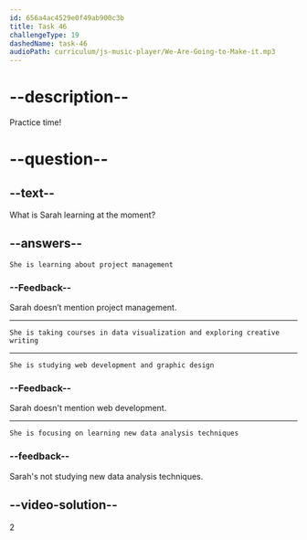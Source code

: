 ```yaml
---
id: 656a4ac4529e0f49ab900c3b
title: Task 46
challengeType: 19
dashedName: task-46
audioPath: curriculum/js-music-player/We-Are-Going-to-Make-it.mp3
---
```


<!--
AUDIO REFERENCE: 
Sarah: I'm attending online courses in data visualization, and I'm also exploring creative writing. It's a bit different from my usual work, but I'm enjoying the change.
-->

# --description--

Practice time!

# --question--

## --text--

What is Sarah learning at the moment?

## --answers--

`She is learning about project management`

### --Feedback--

Sarah doesn’t mention project management.

---

`She is taking courses in data visualization and exploring creative writing`

---

`She is studying web development and graphic design`

### --Feedback--

Sarah doesn't mention web development.

---

`She is focusing on learning new data analysis techniques`

### --feedback--

Sarah's not studying new data analysis techniques.

## --video-solution--

2
